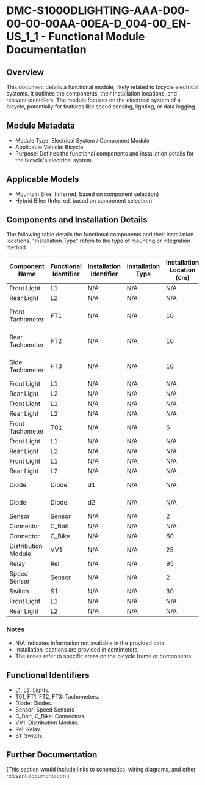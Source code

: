 # DMC-S1000DLIGHTING-AAA-D00-00-00-00AA-00EA-D_004-00_EN-US_1_1 - Functional Module Documentation

## Overview

This document details a functional module, likely related to bicycle electrical systems. It outlines the components, their installation locations, and relevant identifiers. The module focuses on the electrical system of a bicycle, potentially for features like speed sensing, lighting, or data logging.

## Module Metadata

* Module Type: Electrical System / Component Module
* Applicable Vehicle: Bicycle
* Purpose: Defines the functional components and installation details for the bicycle's electrical system.

## Applicable Models

* Mountain Bike: (Inferred, based on component selection)
* Hybrid Bike: (Inferred, based on component selection)

## Components and Installation Details

The following table details the functional components and their installation locations. "Installation Type" refers to the type of mounting or integration method.

| Component Name | Functional Identifier | Installation Identifier | Installation Type | Installation Location (cm) | Notes |
|---|---|---|---|---|---|
| Front Light | L1 | N/A | N/A | N/A | N/A |
| Rear Light | L2 | N/A | N/A | N/A | N/A |
| Front Tachometer | FT1 | N/A | N/A | 10 | GT-002-WD |
| Rear Tachometer | FT2 | N/A | N/A | 10 | GT-004-WD |
| Side Tachometer | FT3 | N/A | N/A | 10 | GT-004-WD |
| Front Light | L1 | N/A | N/A | N/A | N/A |
| Rear Light | L2 | N/A | N/A | N/A | N/A |
| Front Light | L1 | N/A | N/A | N/A | N/A |
| Rear Light | L2 | N/A | N/A | N/A | N/A |
| Front Tachometer | T01 | N/A | N/A | 6 |  |
| Front Light | L1 | N/A | N/A | N/A | N/A |
| Rear Light | L2 | N/A | N/A | N/A | N/A |
| Front Light | L1 | N/A | N/A | N/A | N/A |
| Rear Light | L2 | N/A | N/A | N/A | N/A |
| Diode | Diode | d1 | N/A | N/A | Zone 100 |
| Diode | Diode | d2 | N/A | N/A | Zone 300 |
| Sensor | Sensor | N/A | N/A | 2 |  |
| Connector | C_Batt | N/A | N/A | N/A | Sealed |
| Connector | C_Bike | N/A | N/A | 60 |  |
| Distribution Module | VV1 | N/A | N/A | 25 |  |
| Relay | Rel | N/A | N/A | 95 |  |
| Speed Sensor | Sensor | N/A | N/A | 2 |  |
| Switch | S1 | N/A | N/A | 30 |  |
| Front Light | L1 | N/A | N/A | N/A | N/A |
| Rear Light | L2 | N/A | N/A | N/A | N/A |

### Notes

* N/A indicates information not available in the provided data.
* Installation locations are provided in centimeters.
* The zones refer to specific areas on the bicycle frame or components.

## Functional Identifiers

* L1, L2: Lights.
* T01, FT1, FT2, FT3: Tachometers.
* Diode: Diodes.
* Sensor: Speed Sensors
* C_Batt, C_Bike: Connectors.
* VV1: Distribution Module.
* Rel: Relay.
* S1: Switch.

## Further Documentation

(This section would include links to schematics, wiring diagrams, and other relevant documentation.)